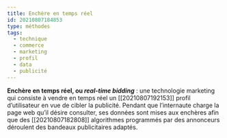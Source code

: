 ```yaml
---
title: Enchère en temps réel
id: 20210807184853
type: méthodes
tags:
  - technique
  - commerce
  - marketing
  - profil
  - data
  - publicité
---
```

          

**Enchère en temps réel, ou _real-time bidding_** : une technologie marketing qui consiste à vendre en temps réel un [[20210807192153]] profil d’utilisateur en vue de cibler la publicité. Pendant que l’internaute charge la page web qu’il désire consulter, ses données sont mises aux enchères afin que des [[20210807182808]] algorithmes programmés par des annonceurs déroulent des bandeaux publicitaires adaptés.